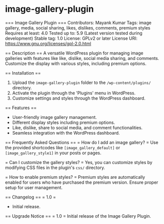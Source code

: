 # image-gallery-plugin
=== Image Gallery Plugin ===
Contributors: Mayank Kumar
Tags: image gallery, media, social sharing, likes, dislikes, comments, premium styles
Requires at least: 4.0
Tested up to: 5.9 (Latest version tested during development)
Stable tag: 1.0
License: GPLv2 or later
License URI: https://www.gnu.org/licenses/gpl-2.0.html

== Description ==
A versatile WordPress plugin for managing image galleries with features like like, dislike, social media sharing, and comments. Customize the display with various styles, including premium options.

== Installation ==
1. Upload the `image-gallery-plugin` folder to the `/wp-content/plugins/` directory.
2. Activate the plugin through the 'Plugins' menu in WordPress.
3. Customize settings and styles through the WordPress dashboard.

== Features ==
- User-friendly image gallery management.
- Different display styles including premium options.
- Like, dislike, share to social media, and comment functionalities.
- Seamless integration with the WordPress dashboard.

== Frequently Asked Questions ==
= How do I add an image gallery? =
Use the provided shortcodes like `[image_gallery_default]` or `[image_gallery_style1]` in your posts or pages.

= Can I customize the gallery styles? =
Yes, you can customize styles by modifying CSS files in the plugin's `css/` directory.

= How to enable premium styles? =
Premium styles are automatically enabled for users who have purchased the premium version. Ensure proper setup for user management.

== Changelog ==
= 1.0 =
* Initial release.

== Upgrade Notice ==
= 1.0 =
Initial release of the Image Gallery Plugin.
